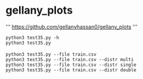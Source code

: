 # gellany_plots
'''
https://github.com/gellanyhassan0/gellany_plots
'''

<code>python3 test35.py -h</code><br>
<code>python3 test35.py </code><br>
<code>python3 test35.py --file train.csv </code><br>
<code>python3 test35.py --file train.csv --distr multi</code><br>
<code>python3 test35.py --file train.csv --distr single</code><br>
<code>python3 test35.py --file train.csv --distr double</code><br>
  
 
    
